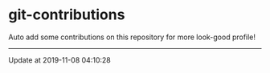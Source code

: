# git-contributions

Auto add some contributions on this repository for more look-good profile!

---

Update at 2019-11-08 04:10:28
